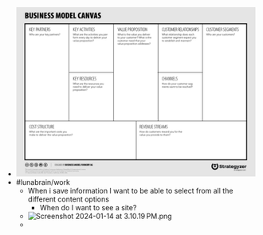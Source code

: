 - ![Business Model Canvas.jpg](../assets/Business_Model_Canvas_1705258201891_0.jpg)
- #lunabrain/work
	- When i save information I want to be able to select from all the different content options
		- When do I want to see a site?
	- ![Screenshot 2024-01-14 at 3.10.19 PM.png](../assets/Screenshot_2024-01-14_at_3.10.19 PM_1705273828521_0.png)
	-